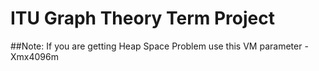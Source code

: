 # ITU Graph Theory Term Project
##Note: If you are getting Heap Space Problem use this VM parameter -Xmx4096m
